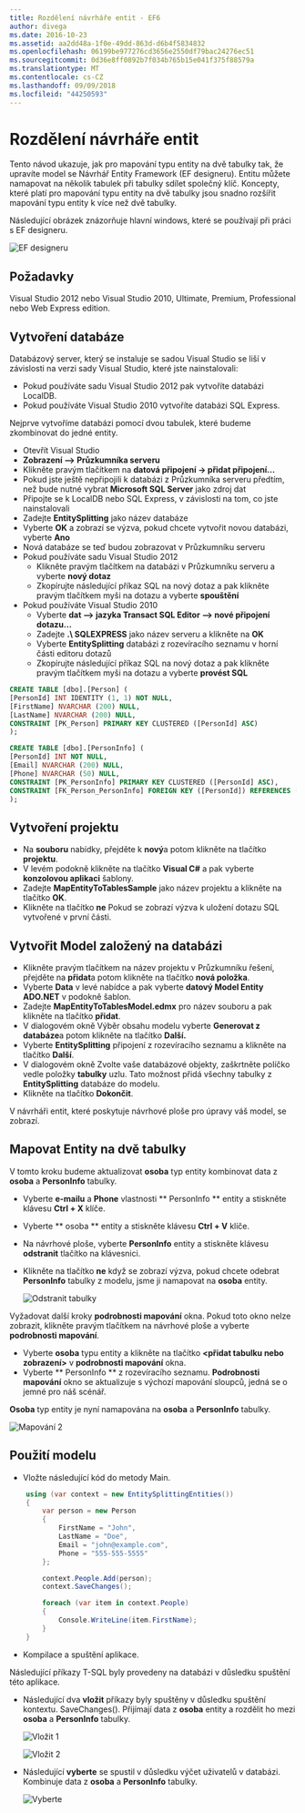 ```yaml
---
title: Rozdělení návrháře entit - EF6
author: divega
ms.date: 2016-10-23
ms.assetid: aa2dd48a-1f0e-49dd-863d-d6b4f5834832
ms.openlocfilehash: 06199be977276cd3656e2550df79bac24276ec51
ms.sourcegitcommit: 0d36e8ff0892b7f034b765b15e041f375f88579a
ms.translationtype: MT
ms.contentlocale: cs-CZ
ms.lasthandoff: 09/09/2018
ms.locfileid: "44250593"
---
```

# <a name="designer-entity-splitting"></a>Rozdělení návrháře entit
Tento návod ukazuje, jak pro mapování typu entity na dvě tabulky tak, že upravíte model se Návrhář Entity Framework (EF designeru). Entitu můžete namapovat na několik tabulek při tabulky sdílet společný klíč. Koncepty, které platí pro mapování typu entity na dvě tabulky jsou snadno rozšířit mapování typu entity k více než dvě tabulky.

Následující obrázek znázorňuje hlavní windows, které se používají při práci s EF designeru.

![EF designeru](~/ef6/media/efdesigner.png)

## <a name="prerequisites"></a>Požadavky

Visual Studio 2012 nebo Visual Studio 2010, Ultimate, Premium, Professional nebo Web Express edition.

## <a name="create-the-database"></a>Vytvoření databáze

Databázový server, který se instaluje se sadou Visual Studio se liší v závislosti na verzi sady Visual Studio, které jste nainstalovali:

-   Pokud používáte sadu Visual Studio 2012 pak vytvoříte databázi LocalDB.
-   Pokud používáte Visual Studio 2010 vytvoříte databázi SQL Express.

Nejprve vytvoříme databázi pomocí dvou tabulek, které budeme zkombinovat do jedné entity.

-   Otevřít Visual Studio
-   **Zobrazení –&gt; Průzkumníka serveru**
-   Klikněte pravým tlačítkem na **datová připojení -&gt; přidat připojení...**
-   Pokud jste ještě nepřipojili k databázi z Průzkumníka serveru předtím, než bude nutné vybrat **Microsoft SQL Server** jako zdroj dat
-   Připojte se k LocalDB nebo SQL Express, v závislosti na tom, co jste nainstalovali
-   Zadejte **EntitySplitting** jako název databáze
-   Vyberte **OK** a zobrazí se výzva, pokud chcete vytvořit novou databázi, vyberte **Ano**
-   Nová databáze se teď budou zobrazovat v Průzkumníku serveru
-   Pokud používáte sadu Visual Studio 2012
    -   Klikněte pravým tlačítkem na databázi v Průzkumníku serveru a vyberte **nový dotaz**
    -   Zkopírujte následující příkaz SQL na nový dotaz a pak klikněte pravým tlačítkem myši na dotazu a vyberte **spouštění**
-   Pokud používáte Visual Studio 2010
    -   Vyberte **dat –&gt; jazyka Transact SQL Editor –&gt; nové připojení dotazu...**
    -   Zadejte **.\\ SQLEXPRESS** jako název serveru a klikněte na **OK**
    -   Vyberte **EntitySplitting** databázi z rozevíracího seznamu v horní části editoru dotazů
    -   Zkopírujte následující příkaz SQL na nový dotaz a pak klikněte pravým tlačítkem myši na dotazu a vyberte **provést SQL**

``` SQL
CREATE TABLE [dbo].[Person] (
[PersonId] INT IDENTITY (1, 1) NOT NULL,
[FirstName] NVARCHAR (200) NULL,
[LastName] NVARCHAR (200) NULL,
CONSTRAINT [PK_Person] PRIMARY KEY CLUSTERED ([PersonId] ASC)
);

CREATE TABLE [dbo].[PersonInfo] (
[PersonId] INT NOT NULL,
[Email] NVARCHAR (200) NULL,
[Phone] NVARCHAR (50) NULL,
CONSTRAINT [PK_PersonInfo] PRIMARY KEY CLUSTERED ([PersonId] ASC),
CONSTRAINT [FK_Person_PersonInfo] FOREIGN KEY ([PersonId]) REFERENCES [dbo].[Person] ([PersonId]) ON DELETE CASCADE
);
```

## <a name="create-the-project"></a>Vytvoření projektu

-   Na **souboru** nabídky, přejděte k **nový**a potom klikněte na tlačítko **projektu**.
-   V levém podokně klikněte na tlačítko **Visual C\#** a pak vyberte **konzolovou aplikaci** šablony.
-   Zadejte **MapEntityToTablesSample** jako název projektu a klikněte na tlačítko **OK**.
-   Klikněte na tlačítko **ne** Pokud se zobrazí výzva k uložení dotazu SQL vytvořené v první části.

## <a name="create-a-model-based-on-the-database"></a>Vytvořit Model založený na databázi

-   Klikněte pravým tlačítkem na název projektu v Průzkumníku řešení, přejděte na **přidat**a potom klikněte na tlačítko **nová položka**.
-   Vyberte **Data** v levé nabídce a pak vyberte **datový Model Entity ADO.NET** v podokně šablon.
-   Zadejte **MapEntityToTablesModel.edmx** pro název souboru a pak klikněte na tlačítko **přidat**.
-   V dialogovém okně Výběr obsahu modelu vyberte **Generovat z databáze**a potom klikněte na tlačítko **Další.**
-   Vyberte **EntitySplitting** připojení z rozevíracího seznamu a klikněte na tlačítko **Další**.
-   V dialogovém okně Zvolte vaše databázové objekty, zaškrtněte políčko vedle položky **tabulky** uzlu.
    Tato možnost přidá všechny tabulky z **EntitySplitting** databáze do modelu.
-   Klikněte na tlačítko **Dokončit**.

V návrháři entit, které poskytuje návrhové ploše pro úpravy váš model, se zobrazí.

## <a name="map-an-entity-to-two-tables"></a>Mapovat Entity na dvě tabulky

V tomto kroku budeme aktualizovat **osoba** typ entity kombinovat data z **osoba** a **PersonInfo** tabulky.

-   Vyberte **e-mailu** a **Phone** vlastnosti ** PersonInfo ** entity a stiskněte klávesu **Ctrl + X** klíče.
-   Vyberte ** osoba ** entity a stiskněte klávesu **Ctrl + V** klíče.
-   Na návrhové ploše, vyberte **PersonInfo** entity a stiskněte klávesu **odstranit** tlačítko na klávesnici.
-   Klikněte na tlačítko **ne** když se zobrazí výzva, pokud chcete odebrat **PersonInfo** tabulky z modelu, jsme ji namapovat na **osoba** entity.

    ![Odstranit tabulky](~/ef6/media/deletetables.png)

Vyžadovat další kroky **podrobnosti mapování** okna. Pokud toto okno nelze zobrazit, klikněte pravým tlačítkem na návrhové ploše a vyberte **podrobnosti mapování**.

-   Vyberte **osoba** typu entity a klikněte na tlačítko **&lt;přidat tabulku nebo zobrazení&gt;** v **podrobnosti mapování** okna.
-   Vyberte ** PersonInfo ** z rozevíracího seznamu.
    **Podrobnosti mapování** okno se aktualizuje s výchozí mapování sloupců, jedná se o jemné pro náš scénář.

**Osoba** typ entity je nyní namapována na **osoba** a **PersonInfo** tabulky.

![Mapování 2](~/ef6/media/mapping2.png)

## <a name="use-the-model"></a>Použití modelu

-   Vložte následující kód do metody Main.

``` csharp
    using (var context = new EntitySplittingEntities())
    {
        var person = new Person
        {
            FirstName = "John",
            LastName = "Doe",
            Email = "john@example.com",
            Phone = "555-555-5555"
        };

        context.People.Add(person);
        context.SaveChanges();

        foreach (var item in context.People)
        {
            Console.WriteLine(item.FirstName);
        }
    }
```

-   Kompilace a spuštění aplikace.

Následující příkazy T-SQL byly provedeny na databázi v důsledku spuštění této aplikace. 

-   Následující dva **vložit** příkazy byly spuštěny v důsledku spuštění kontextu. SaveChanges(). Přijímají data z **osoba** entity a rozdělit ho mezi **osoba** a **PersonInfo** tabulky.

    ![Vložit 1](~/ef6/media/insert1.png)

    ![Vložit 2](~/ef6/media/insert2.png)
-   Následující **vyberte** se spustil v důsledku výčet uživatelů v databázi. Kombinuje data z **osoba** a **PersonInfo** tabulky.

    ![Vyberte](~/ef6/media/select.png)
